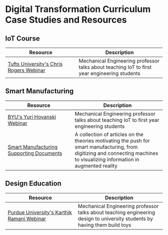 # Digital Transformation Curriculum Case Studies and Resources
## IoT Course
| &nbsp;&nbsp;&nbsp;&nbsp;&nbsp;&nbsp;&nbsp;&nbsp;&nbsp;&nbsp;&nbsp;&nbsp;Resource&nbsp;&nbsp;&nbsp;&nbsp;&nbsp;&nbsp;&nbsp;&nbsp;&nbsp;&nbsp;&nbsp;&nbsp; | Description | 
|---|---|
| [Tufts University's Chris Rogers Webinar](https://players.brightcove.net/1532789042001/SJl3bQaEz_default/index.html?videoId=6131639163001) | Mechanical Engineering professor talks about teaching IoT to first year engineering students |

## Smart Manufacturing
| &nbsp;&nbsp;&nbsp;&nbsp;&nbsp;&nbsp;&nbsp;&nbsp;&nbsp;&nbsp;&nbsp;&nbsp;Resource&nbsp;&nbsp;&nbsp;&nbsp;&nbsp;&nbsp;&nbsp;&nbsp;&nbsp;&nbsp;&nbsp;&nbsp; | Description | 
|---|---|
| [BYU's Yuri Hovanski Webinar](https://players.brightcove.net/1532789042001/HknUe20R_default/index.html?videoId=6146274139001) | Mechanical Engineering professor talks about teaching IoT to first year engineering students |
| [Smart Manufacturing Supporting Documents](https://github.com/PTC-Academic/DX-Resources/tree/master/Smart%20Manufacturing%20Supporting%20Documents) | A collection of articles on the theories motivating the push for smart manufacturing, from digitizing and connecting machines to visualizing information in augmented reality |

## Design Education
| &nbsp;&nbsp;&nbsp;&nbsp;&nbsp;&nbsp;&nbsp;&nbsp;&nbsp;&nbsp;&nbsp;&nbsp;Resource&nbsp;&nbsp;&nbsp;&nbsp;&nbsp;&nbsp;&nbsp;&nbsp;&nbsp;&nbsp;&nbsp;&nbsp; | Description | 
|---|---|
| [Purdue University's Karthik Ramani Webinar](https://players.brightcove.net/1532789042001/default_default/index.html?videoId=6155014476001) | Mechanical Engineering professor talks about teaching engineering design to university students by having them build toys|
